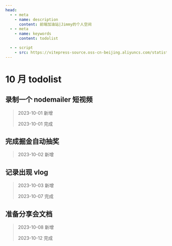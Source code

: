 ```yaml
---
head:
  - - meta
    - name: description
      content: 前端加油站|Jimmy的个人空间
  - - meta
    - name: keywords
      content: todolist

  - - script
    - src: https://vitepress-source.oss-cn-beijing.aliyuncs.com/statistics.js
---
```


# 10 月 todolist

## 录制一个 nodemailer 短视频

> 2023-10-01 新增
>
> 2023-10-01 完成

## 完成掘金自动抽奖

> 2023-10-02 新增

## 记录出现 vlog

> 2023-10-03 新增
>
> 2023-10-07 完成

## 准备分享会文档

> 2023-10-08 新增
>
> 2023-10-12 完成

